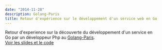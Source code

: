 ```yaml
---
date: "2014-11-28"
description: Golang-Paris
title: Retour d'expérience sur le développement d'un service web en Go
---
```


Retour d'experience sur la découverte du développement d'un service en Go par un développeur Php au [Golang-Paris](https://www.meetup.com/fr-FR/Golang-Paris/events/218803025/).    
[Voir les slides et le code](https://github.com/alexisjanvier/golang-paris)